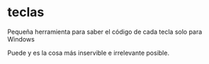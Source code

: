 # teclas
Pequeña herramienta para saber el código de cada tecla solo para Windows

Puede y es la cosa más inservible e irrelevante posible.
